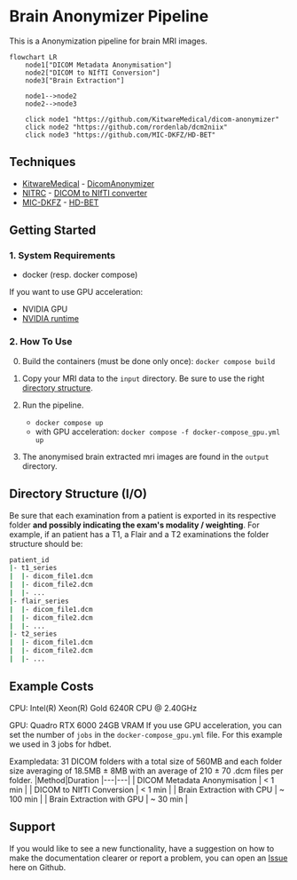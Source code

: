 # Brain Anonymizer Pipeline
This is a Anonymization pipeline for brain MRI images.

```mermaid
flowchart LR
    node1["DICOM Metadata Anonymisation"]
    node2["DICOM to NIfTI Conversion"]
    node3["Brain Extraction"]

    node1-->node2
    node2-->node3

    click node1 "https://github.com/KitwareMedical/dicom-anonymizer"
    click node2 "https://github.com/rordenlab/dcm2niix"
    click node3 "https://github.com/MIC-DKFZ/HD-BET"
```
## Techniques
- [KitwareMedical](http://kitware.eu/) - [DicomAnonymizer](https://github.com/KitwareMedical/dicom-anonymizer)
- [NITRC](https://www.nitrc.org/) - [DICOM to NIfTI converter](https://github.com/rordenlab/dcm2niix)
- [MIC-DKFZ](https://www.dkfz.de/en/mic/index.php) - [HD-BET](https://github.com/MIC-DKFZ/HD-BET)




## Getting Started
### 1. System Requirements
- docker (resp. docker compose)

If you want to use GPU acceleration:
- NVIDIA GPU
- [NVIDIA runtime](https://docs.docker.com/config/containers/resource_constraints/#gpu)

### 2. How To Use
0. Build the containers (must be done only once): `docker compose build`

1. Copy your MRI data to the `input` directory. Be sure to use the right [directory structure](#directory-structure-io).

2. Run the pipeline.
    - `docker compose up`
    - with GPU acceleration: `docker compose -f docker-compose_gpu.yml up`

3. The anonymised brain extracted mri images are found in the `output` directory.


## Directory Structure (I/O)

Be sure that each examination from a patient is exported in its respective folder **and possibly indicating the exam's modality / weighting**. For example, if an patient has a T1, a Flair and a T2 examinations the folder structure should be:

```bash
patient_id
|- t1_series
|  |- dicom_file1.dcm
|  |- dicom_file2.dcm
|  |- ...
|- flair_series
|  |- dicom_file1.dcm
|  |- dicom_file2.dcm
|  |- ...
|- t2_series
|  |- dicom_file1.dcm
|  |- dicom_file2.dcm
|  |- ...
```

## Example Costs
CPU: Intel(R) Xeon(R) Gold 6240R CPU @ 2.40GHz

GPU: Quadro RTX 6000 24GB VRAM 
If you use GPU acceleration, you can set the number of `jobs` in the `docker-compose_gpu.yml` file.
For this example we used in 3 jobs for hdbet.

Exampledata: 31 DICOM folders with a total size of 560MB and each folder size averaging of 18.5MB $\pm$ 8MB with an average of 210 $\pm$ 70 .dcm files per folder.
|Method|Duration
|---|---|
| DICOM Metadata Anonymisation | < 1 min |
| DICOM to NIfTI Conversion | < 1 min |
| Brain Extraction with CPU | ~ 100 min |
| Brain Extraction with GPU | ~ 30 min |

## Support
If you would like to see a new functionality, have a suggestion on how to make the documentation clearer or report a problem, you can open an [Issue](https://github.com/schnadoslin/brain-anonymizer-pipeline/issues) here on Github.
